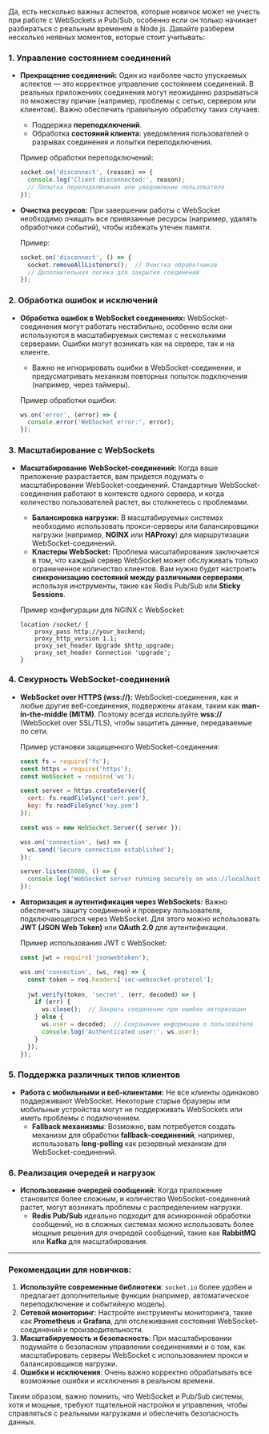 Да, есть несколько важных аспектов, которые новичок может не учесть при работе с WebSockets и Pub/Sub, особенно если он только начинает разбираться с реальным временем в Node.js. Давайте разберем несколько неявных моментов, которые стоит учитывать:

### 1. **Управление состоянием соединений**
- **Прекращение соединений:** Один из наиболее часто упускаемых аспектов — это корректное управление состоянием соединений. В реальных приложениях соединения могут неожиданно разрываться по множеству причин (например, проблемы с сетью, сервером или клиентом). Важно обеспечить правильную обработку таких случаев:
  - Поддержка **переподключений**.
  - Обработка **состояний клиента**: уведомления пользователей о разрывах соединения и попытки переподключения.
  
  Пример обработки переподключений:
  ```javascript
  socket.on('disconnect', (reason) => {
    console.log('Client disconnected:', reason);
    // Попытка переподключения или уведомление пользователя
  });
  ```

- **Очистка ресурсов:** При завершении работы с WebSocket необходимо очищать все привязанные ресурсы (например, удалять обработчики событий), чтобы избежать утечек памяти.

  Пример:
  ```javascript
  socket.on('disconnect', () => {
    socket.removeAllListeners();  // Очистка обработчиков
    // Дополнительная логика для закрытия соединений
  });
  ```

### 2. **Обработка ошибок и исключений**
- **Обработка ошибок в WebSocket соединениях:** WebSocket-соединения могут работать нестабильно, особенно если они используются в масштабируемых системах с несколькими серверами. Ошибки могут возникать как на сервере, так и на клиенте.
  - Важно не игнорировать ошибки в WebSocket-соединении, и предусматривать механизм повторных попыток подключения (например, через таймеры).

  Пример обработки ошибки:
  ```javascript
  ws.on('error', (error) => {
    console.error('WebSocket error:', error);
  });
  ```

### 3. **Масштабирование с WebSockets**
- **Масштабирование WebSocket-соединений:** Когда ваше приложение разрастается, вам придется подумать о масштабировании WebSocket-соединений. Стандартные WebSocket-соединения работают в контексте одного сервера, и когда количество пользователей растет, вы столкнетесь с проблемами.
  - **Балансировка нагрузки:** В масштабируемых системах необходимо использовать прокси-серверы или балансировщики нагрузки (например, **NGINX** или **HAProxy**) для маршрутизации WebSocket-соединений.
  - **Кластеры WebSocket:** Проблема масштабирования заключается в том, что каждый сервер WebSocket может обслуживать только ограниченное количество клиентов. Вам нужно будет настроить **синхронизацию состояний между различными серверами**, используя инструменты, такие как Redis Pub/Sub или **Sticky Sessions**.

  Пример конфигурации для NGINX с WebSocket:
  ```nginx
  location /socket/ {
      proxy_pass http://your_backend;
      proxy_http_version 1.1;
      proxy_set_header Upgrade $http_upgrade;
      proxy_set_header Connection 'upgrade';
  }
  ```

### 4. **Секурность WebSocket-соединений**
- **WebSocket over HTTPS (wss://):** WebSocket-соединения, как и любые другие веб-соединения, подвержены атакам, таким как **man-in-the-middle (MITM)**. Поэтому всегда используйте **wss://** (WebSocket over SSL/TLS), чтобы защитить данные, передаваемые по сети.
  
  Пример установки защищенного WebSocket-соединения:
  ```javascript
  const fs = require('fs');
  const https = require('https');
  const WebSocket = require('ws');

  const server = https.createServer({
    cert: fs.readFileSync('cert.pem'),
    key: fs.readFileSync('key.pem')
  });

  const wss = new WebSocket.Server({ server });

  wss.on('connection', (ws) => {
    ws.send('Secure connection established');
  });

  server.listen(8080, () => {
    console.log('WebSocket server running securely on wss://localhost:8080');
  });
  ```

- **Авторизация и аутентификация через WebSockets:** Важно обеспечить защиту соединений и проверку пользователя, подключающегося через WebSocket. Для этого можно использовать **JWT (JSON Web Token)** или **OAuth 2.0** для аутентификации.

  Пример использования JWT с WebSocket:
  ```javascript
  const jwt = require('jsonwebtoken');
  
  wss.on('connection', (ws, req) => {
    const token = req.headers['sec-websocket-protocol'];
    
    jwt.verify(token, 'secret', (err, decoded) => {
      if (err) {
        ws.close();  // Закрыть соединение при ошибке авторизации
      } else {
        ws.user = decoded;  // Сохранение информации о пользователе
        console.log('Authenticated user:', ws.user);
      }
    });
  });
  ```

### 5. **Поддержка различных типов клиентов**
- **Работа с мобильными и веб-клиентами:** Не все клиенты одинаково поддерживают WebSocket. Некоторые старые браузеры или мобильные устройства могут не поддерживать WebSockets или иметь проблемы с подключением.
  - **Fallback механизмы**: Возможно, вам потребуется создать механизм для обработки **fallback-соединений**, например, использовать **long-polling** как резервный механизм для WebSocket-соединений.

### 6. **Реализация очередей и нагрузок**
- **Использование очередей сообщений:** Когда приложение становится более сложным, и количество WebSocket-соединений растет, могут возникать проблемы с распределением нагрузки.
  - **Redis Pub/Sub** идеально подходит для асинхронной обработки сообщений, но в сложных системах можно использовать более мощные решения для очередей сообщений, такие как **RabbitMQ** или **Kafka** для масштабирования.

---

### Рекомендации для новичков:
1. **Используйте современные библиотеки**: `socket.io` более удобен и предлагает дополнительные функции (например, автоматическое переподключение и событийную модель).
2. **Сетевой мониторинг**: Настройте инструменты мониторинга, такие как **Prometheus** и **Grafana**, для отслеживания состояния WebSocket-соединений и производительности.
3. **Масштабируемость и безопасность**: При масштабировании подумайте о безопасном управлении соединениями и о том, как масштабировать серверы WebSocket с использованием прокси и балансировщиков нагрузки.
4. **Ошибки и исключения**: Очень важно корректно обрабатывать все возможные ошибки и исключения в реальном времени.

Таким образом, важно помнить, что WebSocket и Pub/Sub системы, хотя и мощные, требуют тщательной настройки и управления, чтобы справляться с реальными нагрузками и обеспечить безопасность данных.
